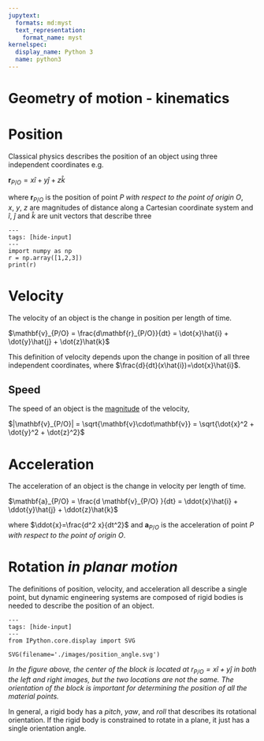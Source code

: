 ```yaml
---
jupytext:
  formats: md:myst
  text_representation:
    format_name: myst
kernelspec:
  display_name: Python 3
  name: python3
---
```


# Geometry of motion - kinematics

# Position

Classical physics describes the position of an object using three
independent coordinates e.g. 

$\mathbf{r}_{P/O} = x\hat{i} + y\hat{j} + z\hat{k}$

where $\mathbf{r}_{P/O}$ is the position of point $P$ _with respect to the point
of origin_ $O$, $x,~y,~z$ are magnitudes of distance along a
Cartesian coordinate system and $\hat{i},~\hat{j}$ and $\hat{k}$ are
unit vectors that describe three 

```{code-cell} ipython3
---
tags: [hide-input]
---
import numpy as np
r = np.array([1,2,3])
print(r)
```

# Velocity

The velocity of an object is the change in position per length of time.

$\mathbf{v}_{P/O} = \frac{d\mathbf{r}_{P/O}}{dt} = \dot{x}\hat{i} + \dot{y}\hat{j} +
\dot{z}\hat{k}$

This definition of velocity depends upon the change in position of all
three independent coordinates, where
$\frac{d}{dt}(x\hat{i})=\dot{x}\hat{i}$. 

## Speed

The speed of an object is the
[magnitude](https://www.mathsisfun.com/algebra/vectors.html) of the
velocity, 

$|\mathbf{v}_{P/O}| = \sqrt{\mathbf{v}\cdot\mathbf{v}} =
\sqrt{\dot{x}^2 + \dot{y}^2 + \dot{z}^2}$

# Acceleration

The acceleration of an object is the change in velocity per length of
time. 

$\mathbf{a}_{P/O} = \frac{d \mathbf{v}_{P/O} }{dt} = \ddot{x}\hat{i} +
\ddot{y}\hat{j} + \ddot{z}\hat{k}$

where $\ddot{x}=\frac{d^2 x}{dt^2}$ and $\mathbf{a}_{P/O}$ is the
acceleration of point $P$ _with respect to the point of origin_ $O$. 

# Rotation _in planar motion_

The definitions of position, velocity, and acceleration all describe a
single point, but dynamic engineering systems are composed of rigid
bodies is needed to describe the position of an object. 

```{code-cell} ipython3
---
tags: [hide-input]
---
from IPython.core.display import SVG

SVG(filename='./images/position_angle.svg')
```
_In the figure above, the center of the block is located at
$r_{P/O}=x\hat{i}+y\hat{j}$ in both the left and right images, but the
two locations are not the same. The orientation of the block is
important for determining the position of all the material points._

In general, a rigid body has a _pitch_, _yaw_, and _roll_ that describes
its rotational orientation. If the rigid body is constrained to rotate
in a plane, it just has a single orientation angle. 


